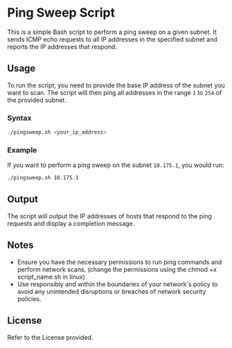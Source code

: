 # Ping Sweep Script

This is a simple Bash script to perform a ping sweep on a given subnet. It sends ICMP echo requests to all IP addresses in the specified subnet and reports the IP addresses that respond.

## Usage

To run the script, you need to provide the base IP address of the subnet you want to scan. The script will then ping all addresses in the range `1` to `254` of the provided subnet.

### Syntax

```bash
./pingsweep.sh <your_ip_address>
```

### Example

If you want to perform a ping sweep on the subnet `10.175.1`, you would run:

```bash
./pingsweep.sh 10.175.1
```

## Output

The script will output the IP addresses of hosts that respond to the ping requests and display a completion message.

## Notes

- Ensure you have the necessary permissions to run ping commands and perform network scans. (change the permissions using the chmod +x script_name.sh in linux)
- Use responsibly and within the boundaries of your network's policy to avoid any unintended disruptions or breaches of network security policies.

## License

Refer to the License provided.
```
